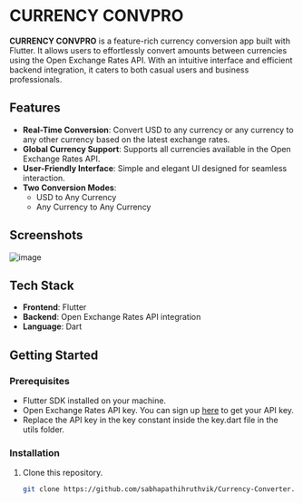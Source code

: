 # CURRENCY CONVPRO

**CURRENCY CONVPRO** is a feature-rich currency conversion app built with Flutter. It allows users to effortlessly convert amounts between currencies using the Open Exchange Rates API. With an intuitive interface and efficient backend integration, it caters to both casual users and business professionals.

## Features
- **Real-Time Conversion**: Convert USD to any currency or any currency to any other currency based on the latest exchange rates.
- **Global Currency Support**: Supports all currencies available in the Open Exchange Rates API.
- **User-Friendly Interface**: Simple and elegant UI designed for seamless interaction.
- **Two Conversion Modes**: 
  - USD to Any Currency
  - Any Currency to Any Currency

## Screenshots
![image](https://github.com/user-attachments/assets/a12142e1-a05a-4a04-95b7-b53304c0d4aa)

## Tech Stack
- **Frontend**: Flutter
- **Backend**: Open Exchange Rates API integration
- **Language**: Dart

## Getting Started
### Prerequisites
- Flutter SDK installed on your machine.
- Open Exchange Rates API key. You can sign up [here](https://openexchangerates.org/) to get your API key.
- Replace the API key in the key constant inside the key.dart file in the utils folder.
### Installation
1. Clone this repository.
   ```bash
   git clone https://github.com/sabhapathihruthvik/Currency-Converter.git
